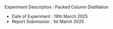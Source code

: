 Experiment Description : Packed Column Distillation </br>

- Date of Experiment : 19th March 2025
- Report Submission : 1st March 2025
